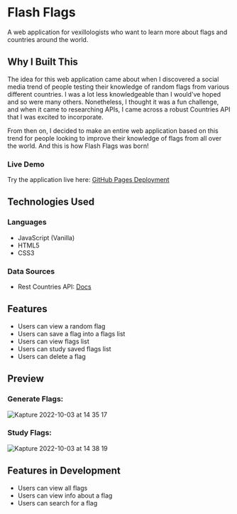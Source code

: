 # Flash Flags

A web application for vexillologists who want to learn more about flags and countries around the world.

## Why I Built This

The idea for this web application came about when I discovered a social media trend of people testing their knowledge of random flags from various different countries. I was a lot less knowledgeable than I would've hoped and so were many others. Nonetheless, I thought it was a fun challenge, and when it came to researching APIs, I came across a robust Countries API that I was excited to incorporate. 

From then on, I decided to make an entire web application based on this trend for people looking to improve their knowledge of flags from all over the world. And this is how Flash Flags was born!

### Live Demo
Try the application live here: [GitHub Pages Deployment](https://francismanalang.github.io/flash-flags/)

## Technologies Used

### Languages
* JavaScript (Vanilla)
* HTML5
* CSS3

### Data Sources
* Rest Countries API: [Docs](https://restcountries.com/)

## Features
* Users can view a random flag
* Users can save a flag into a flags list
* Users can view flags list
* Users can study saved flags list
* Users can delete a flag

## Preview

### Generate Flags:
![Kapture 2022-10-03 at 14 35 17](https://user-images.githubusercontent.com/101234537/193690488-0e298024-bbc3-44d8-8af2-45221384c456.gif)

### Study Flags:
![Kapture 2022-10-03 at 14 38 19](https://user-images.githubusercontent.com/101234537/193690660-d632493a-a746-4ebb-b6bb-e473387bee35.gif)

## Features in Development
* Users can view all flags
* Users can view info about a flag
* Users can search for a flag
